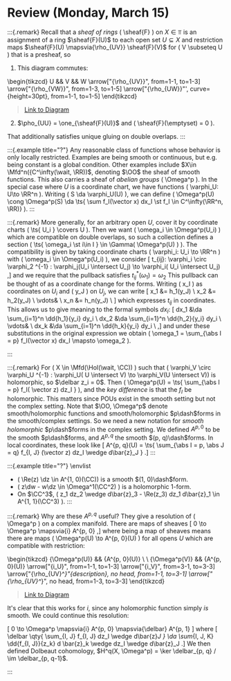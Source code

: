 # Review (Monday, March 15)

:::{.remark}
Recall that a *sheaf of rings* \( \sheaf{F} \) on $X\in \Top$ is an assignment of a ring $\sheaf{F}(U)$ to each open set $U\subseteq X$ and restriction maps $\sheaf{F}(U) \mapsvia{\rho_{UV}} \sheaf{F}(V)$ for \( V \subseteq U \) that is a presheaf, so

1. This diagram commutes:

\begin{tikzcd}
	U && V && W
	\arrow["{\rho_{UV}}", from=1-1, to=1-3]
	\arrow["{\rho_{VW}}", from=1-3, to=1-5]
	\arrow["{\rho_{UW}}"', curve={height=30pt}, from=1-1, to=1-5]
\end{tikzcd}

> [Link to Diagram](https://q.uiver.app/?q=WzAsMyxbMCwwLCJVIl0sWzIsMCwiViJdLFs0LDAsIlciXSxbMCwxLCJcXHJob197VVZ9Il0sWzEsMiwiXFxyaG9fe1ZXfSJdLFswLDIsIlxccmhvX3tVV30iLDIseyJjdXJ2ZSI6NX1dXQ==)

2. $\pho_{UU} = \one_{\sheaf{F}(U)}$ and \( \sheaf{F}(\emptyset) = 0 \).

That additionally satisfies unique gluing on double overlaps.
:::

:::{.example title="?"}
Any reasonable class of functions whose behavior is only locally restricted.
Examples are being smooth or continuous, but e.g. being constant is a global condition.
Other examples include
$X\in \Mfd^n({C^\infty(\wait, \RR))$, denoting $\OO$ the sheaf of smooth functions.
This also carries a sheaf of *abelian groups* \( \Omega^p \).
In the special case where $U$ is a coordinate chart, we have functions \( \varphi_U: U\to \RR^n \).
Writing \( S \da \varphi_U(U) \), we can define \( \Omega^p(U) \cong \Omega^p(S) \da \ts{ \sum f_I(\vector x) dx_I \st f_I \in C^\infty(\RR^n, \RR)} \).
:::

:::{.remark}
More generally, for an arbitrary open $U$, cover it by coordinate charts \( \ts{ U_i } \covers U \).
Then we want \( \omega_i \in \Omega^p(U_i) \) which are compatible on double overlaps, so such a collection defines a section \( \ts{ \omega_i \st i\in I } \in \Gamma( \Omega^p(U) ) \).
The compatibility is given by taking coordinate charts \( \varphi_i: U_i \to \RR^n \)  with \( \omega_i \in \Omega^p(U_i) \), we consider
\[
t_{ij}: \varphi_i \circ \varphi_2 ^{-1} : \varphi_j(U_i \intersect U_j) \to \varphi_i( U_i \intersect U_j)
,\]
and we require that the pullback satisfies $t_{ij}^*(\omega_1) = \omega_2$
This pullback can be thought of as a coordinate change for the forms.
Writing \( x_I \) as coordinates on $U_i$ and \( y_J \) on $U_j$, we can write 
\[
x_1 &= h_1(y_J) \\
x_2 &= h_2(y_J) \\
\vdots& \\
x_n &= h_n(y_J) \\
\]
which expresses $t_{ij}$ in coordinates.
This allows us to give meaning to the formal symbols $dx_I$:
\[
dx_1 &\da \sum_{i=1}^n \dd{h_1}{y_i} dy_i \\
dx_2 &\da \sum_{i=1}^n \dd{h_2}{y_i} dy_i \\
\vdots& \\
dx_k &\da \sum_{i=1}^n \dd{h_k}{y_i} dy_i \\
,\]
and under these substitutions in the original expression we obtain \( \omega_1 = \sum_{\abs I = p} f_I(\vector x) dx_I \mapsto \omega_2 \).

:::


:::{.remark}
For \( X \in \Mfd(\Hol(\wait, \CC)) \) such that \( \varphi_V \circ \varphi_U ^{-1} : \varphi_U( U \intersect V) \to \varphi_V(U \intersect V)\) is holomorphic, so $\delbar z_i = 0$.
Then \( \Omega^p(U) = \ts{ \sum_{\abs I = p} f_I( \vector z) dz_I }  \), and the *key difference* is that the $f_I$ be holomorphic.
This matters since POUs exist in the smooth setting but not the complex setting.
Note that $\OO, \Omega^p$ denote smooth/holomorphic functions and smooth/holomorphic $p\dash$forms in the smooth/complex settings.
So we need a new notation for *smooth holomorphic* $p\dash$forms in the complex setting.
We defined $A^{p, 0}$ to be the smooth $p\dash$forms, and $A^{p, q}$ the smooth $(p, q)\dash$forms.
In local coordinates, these look like
\[
A^{p, q}(U) = \ts{ \sum_{\abs I = p, \abs J = q} f_{I, J} (\vector z) dz_I \wedge d\bar{z}_J } 
.\]
:::


:::{.example title="?"}
\envlist

- \( \Re(z) \dz \in A^{1, 0)(\CC)\) is a smooth $(1, 0)\dash$form.
- \( z\dw - w\dz \in \Omega^1(\CC^2) \) is a holomorphic 1-form.
- On $\CC^3$, \( z_1 dz_2 \wedge d\bar{z}_3 - \Re(z_3) dz_1 d\bar{z}_1 \in A^{1, 1}(\CC^3) \).
:::


:::{.remark}
Why are these $A^{p, q}$ useful?
They give a resolution of \( \Omega^p \) on a complex manifold.
There are maps of sheaves
\[
0 \to \Omega^p \mapsvia{i} A^{p, 0}
,\]
where being a map of sheaves means there are maps \( \Omega^p(U) \to A^{p, 0}(U) \) for all opens $U$ which are compatible with restriction:

\begin{tikzcd}
	{\Omega^p(U)} && {A^{p, 0}(U)} \\
	\\
	{\Omega^p(V)} && {A^{p, 0}(U)}
	\arrow["{i_U}", from=1-1, to=1-3]
	\arrow["{i_V}", from=3-1, to=3-3]
	\arrow["{\rho_{UV}^*}"{description}, no head, from=1-1, to=3-1]
	\arrow["{\rho_{UV}^*}", no head, from=1-3, to=3-3]
\end{tikzcd}

> [Link to Diagram](https://q.uiver.app/?q=WzAsNCxbMCwwLCJcXE9tZWdhXnAoVSkiXSxbMCwyLCJcXE9tZWdhXnAoVikiXSxbMiwwLCJBXntwLCAwfShVKSJdLFsyLDIsIkFee3AsIDB9KFUpIl0sWzAsMiwiaV9VIl0sWzEsMywiaV9WIl0sWzAsMSwiXFxyaG9fe1VWfV4qIiwxLHsic3R5bGUiOnsiaGVhZCI6eyJuYW1lIjoibm9uZSJ9fX1dLFsyLDMsIlxccmhvX3tVVn1eKiIsMCx7InN0eWxlIjp7ImhlYWQiOnsibmFtZSI6Im5vbmUifX19XV0=)

It's clear that this works for $i$, since any holomorphic function simply *is* smooth.
We could continue this resolution:


\[
0 \to \Omega^p \mapsvia{i} A^{p, 0} \mapsvia{\delbar} A^{p, 1}
\]
where
\[
\delbar \qty{ \sum_{I, J} f_{I, J} dz_I \wedge d\bar{z}_J } 
\da 
\sum_{I, J, K} \dd{f_{I, J}}{z_k} d \bar{z}_k \wedge dz_I \wedge d\bar{z}_J
.\]
We then defined Dolbeaut cohomology, $H^q(X, \Omega^p) = \ker \delbar_{p, q} / \im \delbar_{p, q-1}$.


:::


